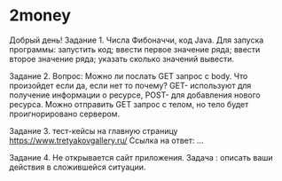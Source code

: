 # 2money
Добрый день!
Задание 1.
Числа Фибоначчи, код Java.
    Для запуска программы:
        запустить код;
        ввести первое значение ряда;
        ввести второе значение ряда;
        указать сколько значений вывести.
        
Задание 2. Вопрос: Можно ли послать GET запрос с body. Что произойдет если да, если нет то почему?
GET- используют для получение информации о ресурсе, POST- для добавления нового ресурса.
Можно отправить GET запрос с телом, но тело будет проигнорировано сервером.

Задание 3. тест-кейсы на главную страницу https://www.tretyakovgallery.ru/
Ссылка на ответ: ...

Задание 4. Не открывается сайт приложения. Задача : описать ваши действия в сложившейся ситуации.
